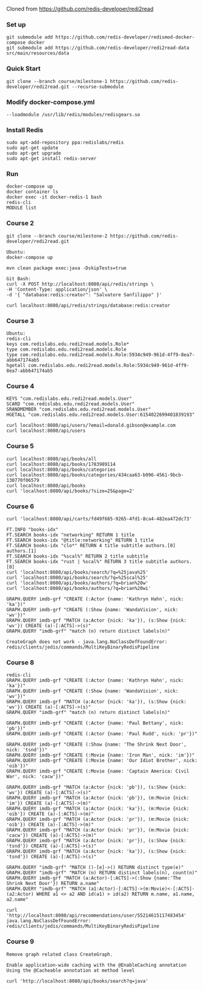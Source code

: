 Cloned from https://github.com/redis-developer/redi2read

### Set up
	git submodule add https://github.com/redis-developer/redismod-docker-compose docker
	git submodule add https://github.com/redis-developer/redi2read-data src/main/resources/data

### Quick Start
	git clone --branch course/milestone-1 https://github.com/redis-developer/redi2read.git --recurse-submodule

### Modify docker-compose.yml
	--loadmodule /usr/lib/redis/modules/redisgears.so

### Install Redis
	sudo apt-add-repository ppa:redislabs/redis
	sudo apt-get update
	sudo apt-get upgrade
	sudo apt-get install redis-server
 
### Run
	docker-compose up
	docker container ls
	docker exec -it docker-redis-1 bash
	redis-cli
	MODULE list

### Course 2
	git clone --branch course/milestone-2 https://github.com/redis-developer/redi2read.git
	
	Ubuntu:
	docker-compose up
	
	mvn clean package exec:java -DskipTests=true
	
	Git Bash:
	curl -X POST http://localhost:8080/api/redis/strings \
	-H 'Content-Type: application/json' \
	-d '{ "database:redis:creator": "Salvatore Sanfilippo" }'
	
	curl localhost:8080/api/redis/strings/database:redis:creator
	
### Course 3
	Ubuntu:
	redis-cli
	keys com.redislabs.edu.redi2read.models.Role*
	type com.redislabs.edu.redi2read.models.Role
	type com.redislabs.edu.redi2read.models.Role:5934c949-961d-4ff9-8ea7-abb647174ab5
	hgetall com.redislabs.edu.redi2read.models.Role:5934c949-961d-4ff9-8ea7-abb647174ab5
	
### Course 4
	KEYS "com.redislabs.edu.redi2read.models.User"
	SCARD "com.redislabs.edu.redi2read.models.User"
	SRANDMEMBER "com.redislabs.edu.redi2read.models.User"
	HGETALL "com.redislabs.edu.redi2read.models.User:6154022699401839193"
	
	curl localhost:8080/api/users/?email=donald.gibson@example.com
	curl localhost:8080/api/users

### Course 5	
	curl localhost:8080/api/books/all
	curl localhost:8080/api/books/1783989114
	curl localhost:8080/api/books/categories
	curl localhost:8080/api/books/categories/434caa63-b996-4561-9bcb-130770f06579
	curl localhost:8080/api/books
	curl 'localhost:8080/api/books/?size=25&page=2'

### Course 6
	curl 'localhost:8080/api/carts/fd49f685-9265-4fd1-8ca4-482ea472dc73'
	
	FT.INFO "books-idx"
	FT.SEARCH books-idx "networking" RETURN 1 title
	FT.SEARCH books-idx "@title:networking" RETURN 1 title
	FT.SEARCH books-idx "clo*" RETURN 4 title subtitle authors.[0] authors.[1]
	FT.SEARCH books-idx "%scal%" RETURN 2 title subtitle
	FT.SEARCH books-idx "rust | %scal%" RETURN 3 title subtitle authors.[0]
	curl 'localhost:8080/api/books/search/?q=%25java%25'
	curl 'localhost:8080/api/books/search/?q=%25scal%25'
	curl 'localhost:8080/api/books/authors/?q=brian%20w'
	curl 'localhost:8080/api/books/authors/?q=brian%20wi'

	GRAPH.QUERY imdb-grf "CREATE (:Actor {name: 'Kathryn Hahn', nick: 'ka'})"
	GRAPH.QUERY imdb-grf "CREATE (:Show {name: 'WandaVision', nick: 'wv'})"
	GRAPH.QUERY imdb-grf "MATCH (a:Actor {nick: 'ka'}), (s:Show {nick: 'wv'}) CREATE (a)-[:ACTS]->(s)"
	GRAPH.QUERY "imdb-grf" "match (n) return distinct labels(n)"
	
	CreateGraph does not work - java.lang.NoClassDefFoundError: redis/clients/jedis/commands/MultiKeyBinaryRedisPipeline
	
### Course 8
	redis-cli
	GRAPH.QUERY imdb-grf "CREATE (:Actor {name: 'Kathryn Hahn', nick: 'ka'})"
	GRAPH.QUERY imdb-grf "CREATE (:Show {name: 'WandaVision', nick: 'wv'})"
	GRAPH.QUERY imdb-grf "MATCH (a:Actor {nick: 'ka'}), (s:Show {nick: 'wv'}) CREATE (a)-[:ACTS]->(s)"
	GRAPH.QUERY "imdb-grf" "match (n) return distinct labels(n)"
	
	GRAPH.QUERY imdb-grf "CREATE (:Actor {name: 'Paul Bettany', nick: 'pb'})"
	GRAPH.QUERY imdb-grf "CREATE (:Actor {name: 'Paul Rudd', nick: 'pr'})"
	
	GRAPH.QUERY imdb-grf "CREATE (:Show {name: 'The Shrink Next Door', nick: 'tsnd'})"
	GRAPH.QUERY imdb-grf "CREATE (:Movie {name: 'Iron Man', nick: 'im'})"
	GRAPH.QUERY imdb-grf "CREATE (:Movie {name: 'Our Idiot Brother', nick: 'oib'})"
	GRAPH.QUERY imdb-grf "CREATE (:Movie {name: 'Captain America: Civil War', nick: 'cacw'})"
	
	GRAPH.QUERY imdb-grf "MATCH (a:Actor {nick: 'pb'}), (s:Show {nick: 'wv'}) CREATE (a)-[:ACTS]->(s)"
	GRAPH.QUERY imdb-grf "MATCH (a:Actor {nick: 'pb'}), (m:Movie {nick: 'im'}) CREATE (a)-[:ACTS]->(m)"
	GRAPH.QUERY imdb-grf "MATCH (a:Actor {nick: 'ka'}), (m:Movie {nick: 'oib'}) CREATE (a)-[:ACTS]->(m)"
	GRAPH.QUERY imdb-grf "MATCH (a:Actor {nick: 'pr'}), (m:Movie {nick: 'oib'}) CREATE (a)-[:ACTS]->(m)"
	GRAPH.QUERY imdb-grf "MATCH (a:Actor {nick: 'pr'}), (m:Movie {nick: 'cacw'}) CREATE (a)-[:ACTS]->(m)"
	GRAPH.QUERY imdb-grf "MATCH (a:Actor {nick: 'pr'}), (s:Show {nick: 'tsnd'}) CREATE (a)-[:ACTS]->(s)"
	GRAPH.QUERY imdb-grf "MATCH (a:Actor {nick: 'ka'}), (s:Show {nick: 'tsnd'}) CREATE (a)-[:ACTS]->(s)"

	GRAPH.QUERY "imdb-grf" "MATCH ()-[e]->() RETURN distinct type(e)"
	GRAPH.QUERY "imdb-grf" "MATCH (n) RETURN distinct labels(n), count(n)"
	GRAPH.QUERY imdb-grf "MATCH (a:Actor)-[:ACTS]->(:Show {name:'The Shrink Next Door'}) RETURN a.name"
	GRAPH.QUERY "imdb-grf" "MATCH (a1:Actor)-[:ACTS]->(m:Movie)<-[:ACTS]-(a2:Actor) WHERE a1 <> a2 AND id(a1) > id(a2) RETURN m.name, a1.name, a2.name"

	curl 'http://localhost:8080/api/recommendations/user/55214615117483454'
	java.lang.NoClassDefFoundError: redis/clients/jedis/commands/MultiKeyBinaryRedisPipeline

### Course 9
	Remove graph related class CreateGraph.
	
	Enable application-wide caching with the @EnableCaching annotation
	Using the @Cacheable annotation at method level
	
	curl 'http://localhost:8080/api/books/search?q=java'
	
